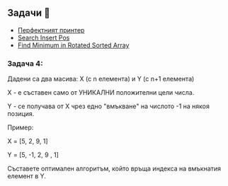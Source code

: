 ## Задачи :blossom:
- [Перфектният принтер](https://www.hackerrank.com/contests/sda-homework-3/challenges/challenge-2674)
- [Search Insert Pos](https://leetcode.com/problems/search-insert-position/)
- [Find Minimum in Rotated Sorted Array](https://leetcode.com/problems/find-minimum-in-rotated-sorted-array/)

### Задача 4:
Дадени са два масива: X (с n елемента) и Y (с n+1 елемента)

X - е съставен само от УНИКАЛНИ положителни цели числа.

Y - се получава от X чрез едно "вмъкване" на числото -1 на някоя позиция.

Пример:

X = [5, 2, 9, 1]

Y = [5, -1, 2, 9 , 1]

Съставете оптимален алгоритъм, който връща индекса на вмъкнатия елемент в Y.
